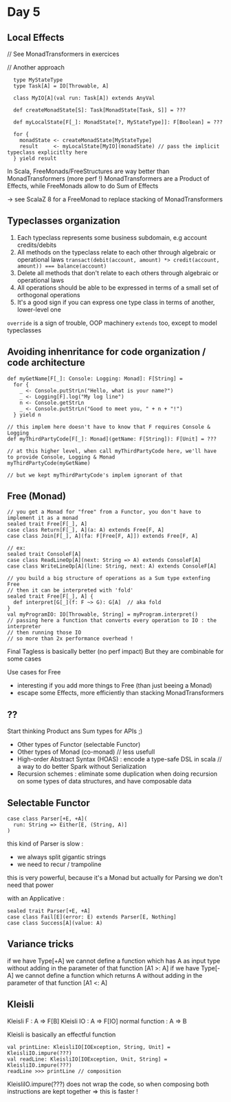 # Day 5

## Local Effects

// See MonadTransformers in exercices

// Another approach
```
  type MyStateType
  type Task[A] = IO[Throwable, A]

  class MyIO[A](val run: Task[A]) extends AnyVal

  def createMonadState[S]: Task[MonadState[Task, S]] = ???

  def myLocalState[F[_]: MonadState[?, MyStateType]]: F[Boolean] = ???

  for {
    monadState <- createMonadState[MyStateType]
    result     <- myLocalState[MyIO](monadState) // pass the implicit typeclass explicitlty here
  } yield result

```

In Scala, FreeMonads/FreeStructures are way better than MonadTransformers (more perf !)
MonadTransformers are a Product of Effects, while FreeMonads allow to do Sum of Effects

-> see ScalaZ 8 for a FreeMonad to replace stacking of MonadTransformers


## Typeclasses organization

1. Each typeclass represents some business subdomain, e.g account credits/debits
2. All methods on the typeclass relate to each other through algebraic or operational laws
   `transact(debit(account, amount) *> credit(account, amount)) === balance(account)`
3. Delete all methods that don't relate to each others through algebraic or operational laws
4. All operations should be able to be expressed in terms of a small set of orthogonal operations
5. It's a good sign if you can express one type class in terms of another, lower-level one


`override` is a sign of trouble, OOP machinery
`extends` too, except to model typeclasses


## Avoiding inhenritance for code organization / code architecture

```
def myGetName[F[_]: Console: Logging: Monad]: F[String] =
  for {
    _ <- Console.putStrLn("Hello, what is your name?")
    _ <- Logging[F].log("My log line")
    n <- Console.getStrLn
    _ <- Console.putStrLn("Good to meet you, " + n + "!")
  } yield n

// this implem here doesn't have to know that F requires Console &  Logging
def myThirdPartyCode[F[_]: Monad](getName: F[String]): F[Unit] = ???

// at this higher level, when call myThirdPartyCode here, we'll have to provide Console, Logging & Monad
myThirdPartyCode(myGetName)

// but we kept myThirdPartyCode's implem ignorant of that
```


## Free (Monad)
```
// you get a Monad for "free" from a Functor, you don't have to implement it as a monad
sealed trait Free[F[_], A]
case class Return[F[_], A](a: A) extends Free[F, A]
case class Join[F[_], A](fa: F[Free[F, A]]) extends Free[F, A]

// ex:
sealed trait ConsoleF[A]
case class ReadLineOp[A](next: String => A) extends ConsoleF[A]
case class WriteLineOp[A](line: String, next: A) extends ConsoleF[A]

// you build a big structure of operations as a Sum type extenfing Free
// then it can be interpreted with 'fold'
sealed trait Free[F[_], A] {
  def interpret[G[_](f: F ~> G): G[A]  // aka fold
}
val myProgramIO: IO[Throwable, String] = myProgram.interpret()
// passing here a function that converts every operation to IO : the interpreter
// then running those IO
// so more than 2x performance overhead !
```

Final Tagless is basically better (no perf impact)
But they are combinable for some cases

Use cases for Free
 - interesting if you add more things to Free (than just beeing a Monad)
 - escape some Effects, more efficiently than stacking MonadTransformers



## ??

Start thinking Product ans Sum types for APIs ;)

- Other types of Functor (selectable Functor)
- Other types of Monad (co-monad) // less usefull
- High-order Abstract Syntax (HOAS) : encode a type-safe DSL in scala // a way to do better Spark without Serialization
- Recursion schemes : eliminate some duplication when doing recursion on some types of data structures, and have composable data


## Selectable Functor

```
case class Parser[+E, +A](
  run: String => Either[E, (String, A)]
)
```
this kind of Parser is slow :
 - we always split gigantic strings
 - we need to recur / trampoline

this is very powerful, because it's a Monad
but actually for Parsing we don't need that power

with an Applicative :
```
sealed trait Parser[+E, +A]
case class Fail[E](error: E) extends Parser[E, Nothing]
case class Success[A](value: A)
```


## Variance tricks

if we have Type[+A] we cannot define a function which has A as input type without adding in the parameter of that function [A1 >: A]
if we have Type[-A] we cannot define a function which returns A without adding in the parameter of that function [A1 <: A]


##  Kleisli

Kleisli F : A => F[B]
Kleisli IO : A => F[IO]
normal function : A => B

Kleisli is basically an effectful function

```
val printLine: KleisliIO[IOException, String, Unit] = KleisliIO.impure(???)
val readLine: KleisliIO[IOException, Unit, String] = KleisliIO.impure(???)
readLine >>> printLine // composition
```
KleisliIO.impure(???) does not wrap the code, so when composing both instructions are kept together => this is faster !


